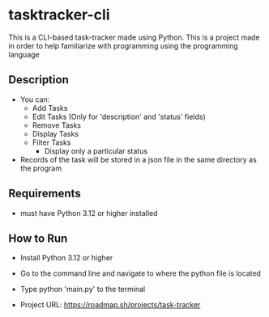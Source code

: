 # tasktracker-cli
This is a CLI-based task-tracker made using Python. This is a project made in order to help familiarize with programming using the programming language

## Description
- You can:
    - Add Tasks
    - Edit Tasks (Only for 'description' and 'status' fields)
    - Remove Tasks 
    - Display Tasks
    - Filter Tasks
        - Display only a particular status
- Records of the task will be stored in a json file in the same directory as the program

## Requirements
- must have Python 3.12 or higher installed

## How to Run
- Install Python 3.12 or higher
- Go to the command line and navigate to where the python file is located
- Type python 'main.py' to the terminal

- Project URL: https://roadmap.sh/projects/task-tracker
